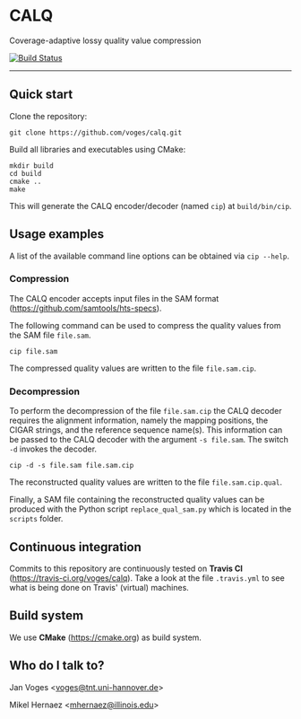 # CALQ

Coverage-adaptive lossy quality value compression

[![Build Status](https://travis-ci.org/voges/calq.svg?branch=master)](https://travis-ci.org/voges/calq)

---

## Quick start

Clone the repository:

    git clone https://github.com/voges/calq.git

Build all libraries and executables using CMake:

    mkdir build
    cd build
    cmake ..
    make

This will generate the CALQ encoder/decoder (named ``cip``) at ``build/bin/cip``.

## Usage examples

A list of the available command line options can be obtained via ``cip --help``.

### Compression

The CALQ encoder accepts input files in the SAM format (https://github.com/samtools/hts-specs).

The following command can be used to compress the quality values from the SAM file ``file.sam``.

    cip file.sam

The compressed quality values are written to the file ``file.sam.cip``.

### Decompression

To perform the decompression of the file ``file.sam.cip`` the CALQ decoder requires the alignment information, namely the mapping positions, the CIGAR strings, and the reference sequence name(s). This information can be passed to the CALQ decoder with the argument ``-s file.sam``. The switch ``-d`` invokes the decoder.

    cip -d -s file.sam file.sam.cip

The reconstructed quality values are written to the file ``file.sam.cip.qual``.

Finally, a SAM file containing the reconstructed quality values can be produced with the Python script ``replace_qual_sam.py`` which is located in the ``scripts`` folder.

## Continuous integration

Commits to this repository are continuously tested on **Travis CI** (https://travis-ci.org/voges/calq). Take a look at the file ``.travis.yml`` to see what is being done on Travis' (virtual) machines.

## Build system

We use **CMake** (https://cmake.org) as build system.

## Who do I talk to?

Jan Voges <[voges@tnt.uni-hannover.de](mailto:voges@tnt.uni-hannover.de)>

Mikel Hernaez <[mhernaez@illinois.edu](mailto:mhernaez@illinois.edu)>
